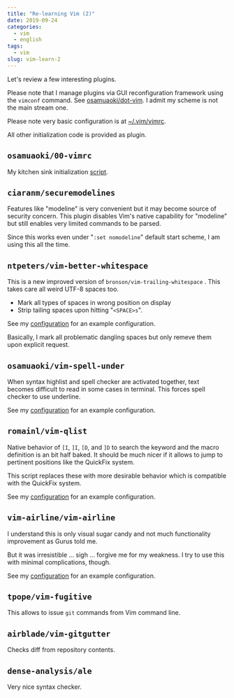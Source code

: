 ```yaml
---
title: "Re-learning Vim (2)"
date: 2019-09-24
categories:
  - vim
  - english
tags:
  - vim
slug: vim-learn-2
---
```


Let's review a few interesting plugins.

Please note that I manage plugins via GUI reconfiguration framework using the
`vimconf` command.  See
[osamuaoki/dot-vim](https://github.com/osamuaoki/dot-vim).  I admit my scheme
is not the main stream one.

Please note very basic configuration is at
[~/.vim/vimrc](https://github.com/osamuaoki/dot-vim/blob/master/vimrc).

All other initialization code is provided as plugin.

## `osamuaoki/00-vimrc`

My kitchen sink initialization
[script](https://github.com/osamuaoki/00-vimrc/blob/master/plugin/00-vimrc.vim).

## `ciaranm/securemodelines`

Features like "modeline" is very convenient but it may become source of
security concern.  This plugin disables Vim's native capability for "modeline"
but still enables very limited commands to be parsed.

Since this works even under "`:set nomodeline`" default start scheme, I am
using this all the time.

## `ntpeters/vim-better-whitespace`

This is a new improved version of `bronson/vim-trailing-whitespace` .  This
takes care all weird UTF-8 spaces too.

* Mark all types of spaces in wrong position on display
* Strip tailing spaces upon hitting "`<SPACE>s`".

See my
[configuration](https://github.com/osamuaoki/dot-vim/blob/master/conf/preconf.available/vim-better-whitespace)
for an example configuration.

Basically, I mark all problematic dangling spaces but only remeve them upon
explicit request.

## `osamuaoki/vim-spell-under`

When syntax highlist and spell checker are activated together, text becomes
difficult to read in some cases in terminal.  This forces spell checker to use
underline.

See my
[configuration](https://github.com/osamuaoki/dot-vim/blob/master/conf/preconf.available/vim-qlist)
for an example configuration.

## `romainl/vim-qlist`

Native behavior of `[I`, `]I`, `[D`, and `]D` to search the keyword and the
macro definition is an bit half baked.  It should be much nicer if it allows to
jump to pertinent positions like the QuickFix system.

This script replaces these with more desirable behavior which is compatible
with the QuickFix system.

See my
[configuration](https://github.com/osamuaoki/dot-vim/blob/master/conf/preconf.available/vim-qlist)
for an example configuration.

## `vim-airline/vim-airline`

I understand this is only visual sugar candy and not much functionality
improvement as Gurus told me.

But it was irresistible ... sigh ... forgive me for my weakness.  I try to use
this with minimal complications, though.

See my
[configuration](https://github.com/osamuaoki/dot-vim/blob/master/conf/preconf.available/vim-airline)
for an example configuration.

## `tpope/vim-fugitive`

This allows to issue `git` commands from Vim command line.

## `airblade/vim-gitgutter`

Checks diff from repository contents.

## `dense-analysis/ale`

Very nice syntax checker.


<!-- vim: set sw=2 sts=2 ai si et tw=79 ft=markdown: -->

